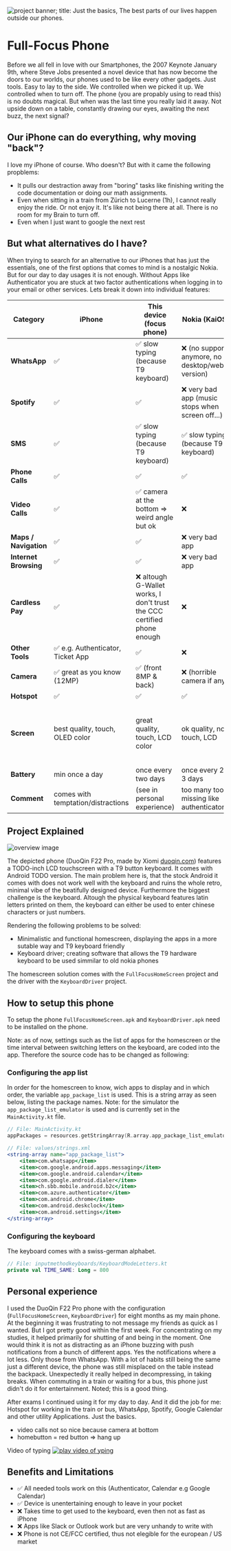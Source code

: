 ![project banner; title: Just the basics, The best parts of our lives happen outside our phones.](images/project_banner.png)

# Full-Focus Phone

Before we all fell in love with our Smartphones, the 2007 Keynote January 9th, where Steve Jobs presented a novel device that has now become the doors to our worlds, our phones used to be like every other gadgets. Just tools. Easy to lay to the side. We controlled when we picked it up. We controlled when to turn off. The phone (you are propably using to read this) is no doubts magical. But when was the last time you really laid it away. Not upside down on a table, constantly drawing our eyes, awaiting the next buzz, the next signal?

## Our iPhone can do everything, why moving "back"?

I love my iPhone of course. Who doesn't? But with it came the following propblems:

- It pulls our destraction away from "boring" tasks like finishing writing the code documentation or doing our math assignments.
- Even when sitting in a train from Zürich to Lucerne (1h), I cannot really enjoy the ride. Or not enjoy it. It's like not being there at all. There is no room for my Brain to turn off.
- Even when I just want to google the next rest

## But what alternatives do I have?

When trying to search for an alternative to our iPhones that has just the essentials, one of the first options that comes to mind is a nostalgic Nokia. But for our day to day usages it is not enough. Without Apps like Authenticator you are stuck at two factor authentications when logging in to your email or other services. Lets break it down into individual features:

| **Category**          | **iPhone**                         | **This device (focus phone)**                                           | **Nokia (KaiOS)**                                | **Light Phone III**                        |
| --------------------- | ---------------------------------- | ----------------------------------------------------------------------- | ------------------------------------------------ | ------------------------------------------ |
| **WhatsApp**          | ✅                                 | ✅ slow typing (because T9 keyboard)                                    | ❌ (no support anymore, no desktop/web version)  | ❌                                         |
| **Spotify**           | ✅                                 | ✅                                                                      | ❌ very bad app (music stops when screen off...) | ❌                                         |
| **SMS**               | ✅                                 | ✅ slow typing (because T9 keyboard)                                    | ✅ slow typing (because T9 keyboard)             | ✅                                         |
| **Phone Calls**       | ✅                                 | ✅                                                                      | ✅                                               | ✅                                         |
| **Video Calls**       | ✅                                 | ✅ camera at the bottom => weird angle but ok                           | ❌                                               | ❌                                         |
| **Maps / Navigation** | ✅                                 | ✅                                                                      | ❌ very bad app                                  | ✅                                         |
| **Internet Browsing** | ✅                                 | ✅                                                                      | ❌ very bad app                                  | ❌                                         |
| **Cardless Pay**      | ✅                                 | ❌ altough G-Wallet works, I don't trust the CCC certified phone enough | ❌                                               | ❌                                         |
| **Other Tools**       | ✅ e.g. Authenticator, Ticket App  | ✅                                                                      | ❌                                               | ❌                                         |
| **Camera**            | ✅ great as you know (12MP)        | ✅ (front 8MP & back)                                                   | ❌ (horrible camera if any)                      | ✅ (front only)                            |
| **Hotspot**           | ✅                                 | ✅                                                                      | ✅                                               | ✅                                         |
| **Screen**            | best quality, touch, OLED color    | great quality, touch, LCD color                                         | ok quality, no touch, LCD                        | good quality, touch, e-ink (black & white) |
| **Battery**           | min once a day                     | once every two days                                                     | once every 2-3 days                              | once a week                                |
| **Comment**           | comes with temptation/distractions | (see in personal experience)                                            | too many tools missing like authenticator...     | -                                          |

## Project Explained

![overview image](images/overview.png)

The depicted phone (DuoQin F22 Pro, made by Xiomi [duoqin.com](https://www.duoqin.com/)) features a TODO-inch LCD touchscreen with a T9 button keyboard. It comes with Android TODO version. The main problem here is, that the stock Android it comes with does not work well with the keyboard and ruins the whole retro, minimal vibe of the beatifully designed device. Furthermore the biggest challenge is the keyboard. Altough the physical keyboard features latin letters printed on them, the keyboard can either be used to enter chinese characters or just numbers. 

Rendering the following problems to be solved:
- Minimalistic and functional homescreen, displaying the apps in a more sutable way and T9 keyboard friendly
- Keyboard driver; creating software that allows the T9 hardware keyboard to be used simmilar to old nokia phones

The homescreen solution comes with the `FullFocusHomeScreen` project and the driver with the `KeyboardDriver` project.

## How to setup this phone

To setup the phone `FullFocusHomeScreen.apk` and `KeyboardDriver.apk` need to be installed on the phone.

Note: as of now, settings such as the list of apps for the homescreen or the time interval between switching letters on the keyboard, are coded into the app. Therefore the source code has to be changed as following:

### Configuring the app list

In order for the homescreen to know, wich apps to display and in which order, the variable `app_package_list` is used. This is a string array as seen below, listing the package names.
Note: for the simulator the `app_package_list_emulator` is used and is currently set in the `MainActivity.kt` file.

```kotlin
// File: MainActivity.kt
appPackages = resources.getStringArray(R.array.app_package_list_emulator).toList()
```

```jsx
// File: values/strings.xml
<string-array name="app_package_list">
    <item>com.whatsapp</item>
    <item>com.google.android.apps.messaging</item>
    <item>com.google.android.calendar</item>
    <item>com.google.android.dialer</item>
    <item>ch.sbb.mobile.android.b2c</item>
    <item>com.azure.authenticator</item>
    <item>com.android.chrome</item>
    <item>com.android.deskclock</item>
    <item>com.android.settings</item>
</string-array>
```

### Configuring the keyboard

The keyboard comes with a swiss-german alphabet. 

```kotlin
// File: inputmethodkeyboards/KeyboardModeLetters.kt
private val TIME_SAME: Long = 800
```


## Personal experience

I used the DuoQin F22 Pro phone with the configuration (`FullFocusHomeScreen`, `KeyboardDriver`) for eight months as my main phone. At the beginning it was frustrating to not message my friends as quick as I wanted. But I got pretty good within the first week. For concentrating on my studies, it helped primarily for shutting of and being in the moment. One would think it is not as distracting as an iPhone buzzing with push notifications from a bunch of different apps. Yes the notifications where a lot less. Only those from WhatsApp. With a lot of habits still being the same just a different device, the phone was still misplaced on the table instead the backpack. Unexpectedly it really helped in decompressing, in taking breaks. When commuting in a train or waiting for a bus, this phone just didn't do it for entertainment. Noted; this is a good thing. 

After exams I continued using it for my day to day. And it did the job for me: Hotspot for working in the train or bus, WhatsApp, Spotify, Google Calendar and other utility Applications. Just the basics.

+ video calls not so nice because camera at bottom
+ homebutton = red button => hang up

Video of typing
[![play video of yping](images/typing_thumbnail.png)](https://www.youtube.com/shorts/Qr2kkgi_Zmg)

## Benefits and Limitations

- ✅ All needed tools work on this (Authenticator, Calendar e.g Google Calendar)
- ✅ Device is unentertaining enough to leave in your pocket
- ❌ Takes time to get used to the keyboard, even then not as fast as iPhone
- ❌ Apps like Slack or Outlook work but are very unhandy to write with
- ❌ Phone is not CE/FCC certified, thus not elegible for the european / US market
